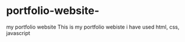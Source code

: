 # portfolio-website-
my portfolio website
This is my portfolio webiste i have used html, css, javascript 
